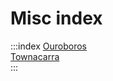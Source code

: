 <link rel="stylesheet" href="index-style.css" />

# Misc index

:::index
[Ouroboros](./ouroboros/index.html)  
[Townacarra](./townacarra/index.html)  
:::
